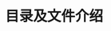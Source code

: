 # 目录及文件介绍

<div id="tree-container"></div>
<script>
(function(){
	var treeData = [{
		'name': '/',
		'des': '网站根目录',
		'sub': [
			{
				'name': 'docs',
				'des': '文档',
				'sub': []
			},
			{
				'name': 'examples',
				'des': '示例（包括代码及其它）',
				'sub': [
					{
						'name': 'markdown',
						'des': 'markdown用法示例',
						'sub': [
							{
								'name': 'code.md',
								'des': 'code用法示例',
								'isFolder': false
							},
							{
								'name': 'extra.md',
								'des': '特殊用法示例',
								'isFolder': false
							},
							{
								'name': 'index.md',
								'des': '标准用法示例',
								'isFolder': false
							},
							{
								'name': 'list.md',
								'des': 'list用法示例',
								'isFolder': false
							}
						]
					},
					{
						'name': 'tree',
						'des': '树形菜单',
						'sub': [
							{
								'name': 'index.html',
								'des': '树形菜单用法示例',
								'isFolder': false
							}
						]
					},
					{
						'name': 'highlight.html',
						'des': 'highlight用法示例',
						'isFolder': false
					},
					{
						'name': 'prettify.html',
						'des': 'prettify用法示例',
						'isFolder': false
					}
				]
			},
			{
				'name': 'libs',
				'des': '库文件',
				'sub': []
			},
			{
				'name': 'shell',
				'des': 'shell脚本',
				'sub': []
			},
			{
				'name': 'source',
				'des': '前端资源文件',
				'sub': []
			},
			{
				'name': 'tests',
				'des': '测试',
				'sub': []
			}
		]
	}];
	W.use('j/m_tree',function(a){
		var dFTree = a.dFTree;
		var dNode = a.dNode;
		tree = new dFTree({name: 'tree',useIcons:true, icondir:'/source/i/tree/'});
		function addItem(conf,pid,url){
			conf['id'] = treeIndex;
			if(url){
				conf['url'] = url;
			}
			tree.add(new dNode(conf),isNaN(pid)?-1:pid);
			return treeIndex++;
		}
		var treeIndex = 0;
		function parseData(nodeArr,pid,pHref){
			if(!($.isArray(nodeArr) && nodeArr.length > 0)){
				return;
			}
			nodeArr.sort(function(a,b){
				return !a.isFolder?-1: a.name.localeCompare(b.name);
			});
			for(var i = 0,j=nodeArr.length;i<j;i++){
				var item = nodeArr[i];
				var conf = {'caption':item['name']+' —— '+item['des']};
				var url = item['url'];
				if(url){
					conf['url'] = url;
				}
				var isFolder = item['isFolder'];
				if(typeof isFolder != 'undefined'){
					conf['isFolder'] = isFolder;
				}else{
					isFolder = true;
				}
				var cHref = pHref+item['name']+(isFolder && pid != -1?'/':'');
				conf['url'] = cHref;
				conf['target'] = '_blank';
				var id = addItem(conf,pid);//root node
				parseData(item['sub'],id,cHref);
			}
		}
		parseData(treeData,-1,'');
		W.use('jquery',function(){
			tree.draw(function(rootHtml){
				$('#tree-container').append($(rootHtml));
			})
		});
	});
})();
</script>